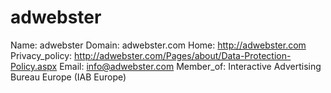 
# adwebster

Name: adwebster
Domain: adwebster.com
Home: http://adwebster.com
Privacy_policy: http://adwebster.com/Pages/about/Data-Protection-Policy.aspx
Email: info@adwebster.com
Member_of: Interactive Advertising Bureau Europe (IAB Europe)
